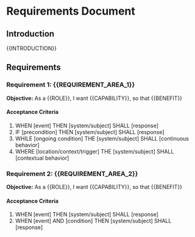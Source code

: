 # Requirements Document

## Introduction
{{INTRODUCTION}}

## Requirements

### Requirement 1: {{REQUIREMENT_AREA_1}}
**Objective:** As a {{ROLE}}, I want {{CAPABILITY}}, so that {{BENEFIT}}

#### Acceptance Criteria
1. WHEN [event] THEN [system/subject] SHALL [response]
2. IF [precondition] THEN [system/subject] SHALL [response]
3. WHILE [ongoing condition] THE [system/subject] SHALL [continuous behavior]
4. WHERE [location/context/trigger] THE [system/subject] SHALL [contextual behavior]

### Requirement 2: {{REQUIREMENT_AREA_2}}
**Objective:** As a {{ROLE}}, I want {{CAPABILITY}}, so that {{BENEFIT}}

#### Acceptance Criteria
1. WHEN [event] THEN [system/subject] SHALL [response]
2. WHEN [event] AND [condition] THEN [system/subject] SHALL [response]

<!-- Additional requirements follow the same pattern -->

